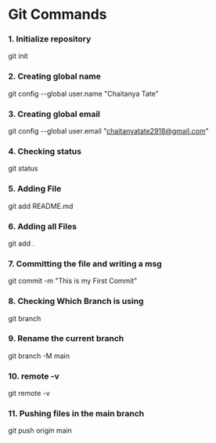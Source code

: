 # Git Commands

### 1. Initialize repository
git init 

### 2. Creating global name 
git config --global user.name "Chaitanya Tate" 

### 3. Creating global email 
git config --global user.email "chaitanyatate2918@gmail.com"

### 4. Checking status
git status 

### 5. Adding File 
git add README.md 

### 6. Adding all Files 
git add . 

### 7. Committing the file and writing a msg
git commit -m "This is my First Commit"

### 8. Checking Which Branch is using 
git branch

### 9. Rename the current branch
git branch -M main

### 10. remote -v
git remote -v

### 11. Pushing files in the main branch
git push origin main
